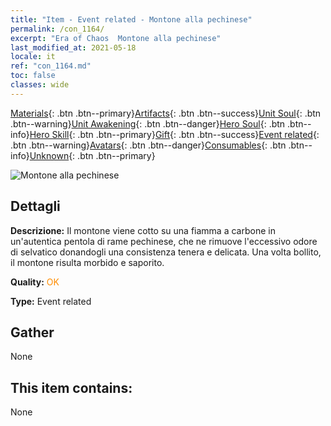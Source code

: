 ```yaml
---
title: "Item - Event related - Montone alla pechinese"
permalink: /con_1164/
excerpt: "Era of Chaos  Montone alla pechinese"
last_modified_at: 2021-05-18
locale: it
ref: "con_1164.md"
toc: false
classes: wide
---
```

 [Materials](/ItemsIT/){: .btn .btn--primary}[Artifacts](/ItemsIT/Artifacts/){: .btn .btn--success}[Unit Soul](/ItemsIT/UnitSoul/){: .btn .btn--warning}[Unit Awakening](/ItemsIT/UnitAwakening/){: .btn .btn--danger}[Hero Soul](/ItemsIT/HeroSoul/){: .btn .btn--info}[Hero Skill](/ItemsIT/HeroSkill/){: .btn .btn--primary}[Gift](/ItemsIT/Gift/){: .btn .btn--success}[Event related](/ItemsIT/Events/){: .btn .btn--warning}[Avatars](/ItemsIT/Avatars/){: .btn .btn--danger}[Consumables](/ItemsIT/Consumables/){: .btn .btn--info}[Unknown](/ItemsIT/Unknown/){: .btn .btn--primary}

 ![Montone alla pechinese](/images/t/i_81511111.png)

## Dettagli
 **Descrizione:** Il montone viene cotto su una fiamma a carbone in un'autentica pentola di rame pechinese, che ne rimuove l'eccessivo odore di selvatico donandogli una consistenza tenera e delicata. Una volta bollito, il montone risulta morbido e saporito.

 **Quality:** <span style="color: #FF8C00">OK</span>

 **Type:** Event related

## Gather

  None

## This item contains:

  None

